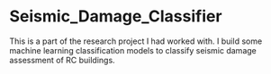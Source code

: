 # Seismic_Damage_Classifier
This is a part of the research project I had worked with. I build some machine learning classification models to classify seismic damage assessment of RC buildings. 
